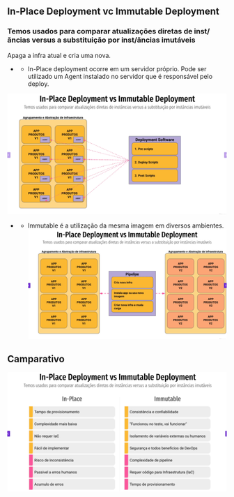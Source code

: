 ##  In-Place Deployment vc Immutable Deployment  ##
###  Temos usados para comparar atualizações diretas de inst/ãncias versus a substituição por inst/ãncias imutáveis  ####
Apaga a infra atual e cria uma nova.
- * In-Place deployment  ocorre em um servidor próprio. Pode ser utilizado um Agent instalado no servidor que é responsável pelo deploy.

![img_1.png](img_1.png)
- *  Immutable  é a utilização da mesma imagem em diversos ambientes.
![img_2.png](img_2.png)

## Camparativo ##
![img_3.png](img_3.png)
